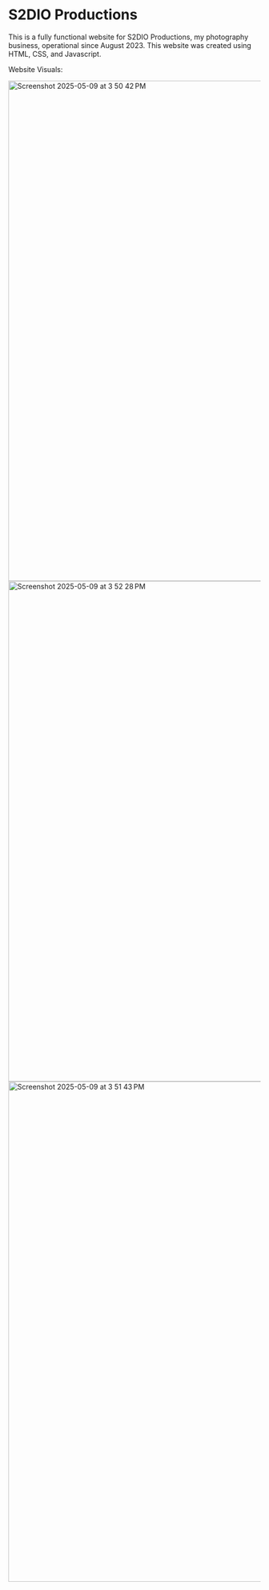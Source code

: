 # S2DIO Productions
This is a fully functional website for S2DIO Productions, my photography business, operational since August 2023. This website was created using HTML, CSS, and Javascript.

Website Visuals:

<img width="1000" alt="Screenshot 2025-05-09 at 3 50 42 PM" src="https://github.com/user-attachments/assets/1418e988-ca62-448a-a4f4-0f9f80f8f8a5" />
<img width="1000" alt="Screenshot 2025-05-09 at 3 52 28 PM" src="https://github.com/user-attachments/assets/815dc131-697f-4d88-a410-73cf913564da" />
<img width="1000" alt="Screenshot 2025-05-09 at 3 51 43 PM" src="https://github.com/user-attachments/assets/8bacaade-1fec-4bb6-9ad8-9808454dbe58" />


